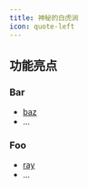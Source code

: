 ```yaml
---
title: 神秘的白虎涧
icon: quote-left
---
```


## 功能亮点

### Bar

- [baz](bar/baz.md)
- ...

### Foo

- [ray](foo/ray.md)
- ...
